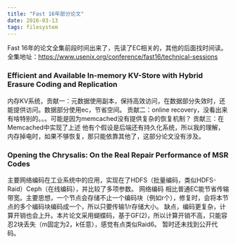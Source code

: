 ```yaml
---
title: "Fast 16年部分论文"
date: 2016-03-13
tags: filesystem
---
```


Fast 16年的论文全集前段时间出来了，先读了EC相关的，其他的后面找时间读。
全集地址：<https://www.usenix.org/conference/fast16/technical-sessions>

### Efficient and Available In-memory KV-Store with Hybrid Erasure Coding and Replication

内存KV系统，贡献一：元数据使用副本，保持高效访问，在数据部分失效时，还能提供访问。数据部分使用ec，节省空间。
贡献二：online recovery，没看出来有啥特别的。。。可能是因为memcached没有提供复杂的恢复机制？
贡献三：在Memcached中实现了上述
他有个假设是后端还有持久化系统，所以我的理解，内存掉电时，如果不够恢复，那只能依靠其他了，这部分论文没有涉及。


### Opening the Chrysalis: On the Real Repair Performance of MSR Codes

主要网络编码在工业系统中的应用，实现在了HDFS（批量编码，类似HDFS-Raid）Ceph（在线编码），并比较了多项参数。
网络编码
相比普通EC能节省传输带宽。主要思想，一个节点会存储不止一个编码块（例如r个），修复时，会将本节点的多个编码块编码成一个，所以只要传输1/r存储大小。
缺点，编码更复杂，计算开销也会上升。本片论文采用蝴蝶码，基于GF(2)，所以计算开销不高，只能容忍2块丢失（m固定为2，k任意），感觉有点类似Raid6。
暂时还未找到公开代码。